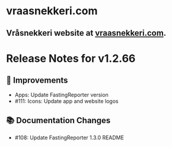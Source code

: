 # vraasnekkeri.com
## Vråsnekkeri website at [vraasnekkeri.com](https://www.vraasnekkeri.com).

# Release Notes for v1.2.66
## 🔨 Improvements
- Apps: Update FastingReporter version
- #111: Icons: Update app and website logos

## 📚 Documentation Changes
- #108: Update FastingReporter 1.3.0 README

